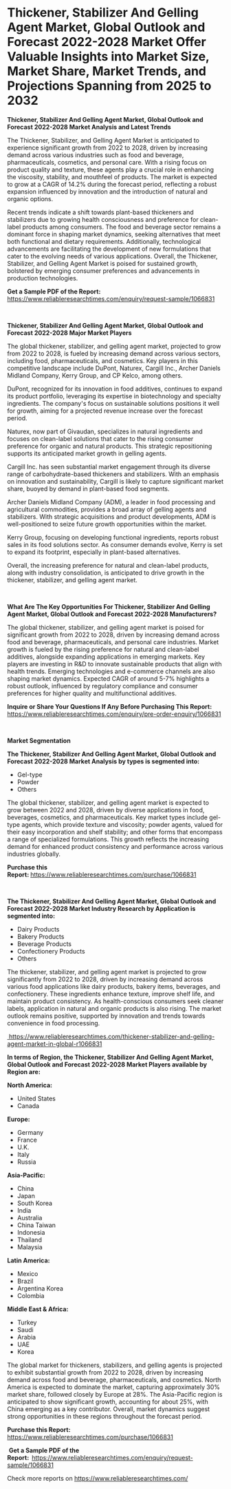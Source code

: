 <p><h1>Thickener, Stabilizer And Gelling Agent Market, Global Outlook and Forecast 2022-2028 Market Offer Valuable Insights into Market Size, Market Share, Market Trends, and Projections Spanning from 2025 to 2032</h1></p><p><strong>Thickener, Stabilizer And Gelling Agent Market, Global Outlook and Forecast 2022-2028 Market Analysis and Latest Trends</strong></p>
<p><p>The Thickener, Stabilizer, and Gelling Agent Market is anticipated to experience significant growth from 2022 to 2028, driven by increasing demand across various industries such as food and beverage, pharmaceuticals, cosmetics, and personal care. With a rising focus on product quality and texture, these agents play a crucial role in enhancing the viscosity, stability, and mouthfeel of products. The market is expected to grow at a CAGR of 14.2% during the forecast period, reflecting a robust expansion influenced by innovation and the introduction of natural and organic options.</p><p>Recent trends indicate a shift towards plant-based thickeners and stabilizers due to growing health consciousness and preference for clean-label products among consumers. The food and beverage sector remains a dominant force in shaping market dynamics, seeking alternatives that meet both functional and dietary requirements. Additionally, technological advancements are facilitating the development of new formulations that cater to the evolving needs of various applications. Overall, the Thickener, Stabilizer, and Gelling Agent Market is poised for sustained growth, bolstered by emerging consumer preferences and advancements in production technologies.</p></p>
<p><strong>Get a Sample PDF of the Report:&nbsp;</strong> <a href="https://www.reliableresearchtimes.com/enquiry/request-sample/1066831?utm_campaign=2267&utm_medium=2&utm_source=Github&utm_content=ia&utm_term=21032025&utm_id=thickener-stabilizer-and-gelling-agent-market-global-outlook-and-forecast-2022-2028">https://www.reliableresearchtimes.com/enquiry/request-sample/1066831</a></p>
<p>&nbsp;</p>
<p><strong>Thickener, Stabilizer And Gelling Agent Market, Global Outlook and Forecast 2022-2028 Major Market Players</strong></p>
<p><p>The global thickener, stabilizer, and gelling agent market, projected to grow from 2022 to 2028, is fueled by increasing demand across various sectors, including food, pharmaceuticals, and cosmetics. Key players in this competitive landscape include DuPont, Naturex, Cargill Inc., Archer Daniels Midland Company, Kerry Group, and CP Kelco, among others.</p><p>DuPont, recognized for its innovation in food additives, continues to expand its product portfolio, leveraging its expertise in biotechnology and specialty ingredients. The company's focus on sustainable solutions positions it well for growth, aiming for a projected revenue increase over the forecast period.</p><p>Naturex, now part of Givaudan, specializes in natural ingredients and focuses on clean-label solutions that cater to the rising consumer preference for organic and natural products. This strategic repositioning supports its anticipated market growth in gelling agents.</p><p>Cargill Inc. has seen substantial market engagement through its diverse range of carbohydrate-based thickeners and stabilizers. With an emphasis on innovation and sustainability, Cargill is likely to capture significant market share, buoyed by demand in plant-based food segments.</p><p>Archer Daniels Midland Company (ADM), a leader in food processing and agricultural commodities, provides a broad array of gelling agents and stabilizers. With strategic acquisitions and product developments, ADM is well-positioned to seize future growth opportunities within the market.</p><p>Kerry Group, focusing on developing functional ingredients, reports robust sales in its food solutions sector. As consumer demands evolve, Kerry is set to expand its footprint, especially in plant-based alternatives.</p><p>Overall, the increasing preference for natural and clean-label products, along with industry consolidation, is anticipated to drive growth in the thickener, stabilizer, and gelling agent market.</p></p>
<p>&nbsp;</p>
<p><strong>What Are The Key Opportunities For Thickener, Stabilizer And Gelling Agent Market, Global Outlook and Forecast 2022-2028 Manufacturers?</strong></p>
<p><p>The global thickener, stabilizer, and gelling agent market is poised for significant growth from 2022 to 2028, driven by increasing demand across food and beverage, pharmaceuticals, and personal care industries. Market growth is fueled by the rising preference for natural and clean-label additives, alongside expanding applications in emerging markets. Key players are investing in R&D to innovate sustainable products that align with health trends. Emerging technologies and e-commerce channels are also shaping market dynamics. Expected CAGR of around 5-7% highlights a robust outlook, influenced by regulatory compliance and consumer preferences for higher quality and multifunctional additives.</p></p>
<p><strong>Inquire or Share Your Questions If Any Before Purchasing This Report:</strong> <a href="https://www.reliableresearchtimes.com/enquiry/pre-order-enquiry/1066831?utm_campaign=2267&utm_medium=2&utm_source=Github&utm_content=ia&utm_term=21032025&utm_id=thickener-stabilizer-and-gelling-agent-market-global-outlook-and-forecast-2022-2028">https://www.reliableresearchtimes.com/enquiry/pre-order-enquiry/1066831</a></p>
<p>&nbsp;</p>
<p><strong>Market Segmentation</strong></p>
<p><strong>The Thickener, Stabilizer And Gelling Agent Market, Global Outlook and Forecast 2022-2028 Market Analysis by types is segmented into:</strong></p>
<p><ul><li>Gel-type</li><li>Powder</li><li>Others</li></ul></p>
<p><p>The global thickener, stabilizer, and gelling agent market is expected to grow between 2022 and 2028, driven by diverse applications in food, beverages, cosmetics, and pharmaceuticals. Key market types include gel-type agents, which provide texture and viscosity; powder agents, valued for their easy incorporation and shelf stability; and other forms that encompass a range of specialized formulations. This growth reflects the increasing demand for enhanced product consistency and performance across various industries globally.</p></p>
<p><strong>Purchase this Report:&nbsp;</strong><a href="https://www.reliableresearchtimes.com/purchase/1066831?utm_campaign=2267&utm_medium=2&utm_source=Github&utm_content=ia&utm_term=21032025&utm_id=thickener-stabilizer-and-gelling-agent-market-global-outlook-and-forecast-2022-2028">https://www.reliableresearchtimes.com/purchase/1066831</a></p>
<p>&nbsp;</p>
<p><strong>The Thickener, Stabilizer And Gelling Agent Market, Global Outlook and Forecast 2022-2028 Market Industry Research by Application is segmented into:</strong></p>
<p><ul><li>Dairy Products</li><li>Bakery Products</li><li>Beverage Products</li><li>Confectionery Products</li><li>Others</li></ul></p>
<p><p>The thickener, stabilizer, and gelling agent market is projected to grow significantly from 2022 to 2028, driven by increasing demand across various food applications like dairy products, bakery items, beverages, and confectionery. These ingredients enhance texture, improve shelf life, and maintain product consistency. As health-conscious consumers seek cleaner labels, application in natural and organic products is also rising. The market outlook remains positive, supported by innovation and trends towards convenience in food processing.</p></p>
<p><a href="https://www.reliableresearchtimes.com/thickener-stabilizer-and-gelling-agent-market-in-global-r1066831?utm_campaign=2267&utm_medium=2&utm_source=Github&utm_content=ia&utm_term=21032025&utm_id=thickener-stabilizer-and-gelling-agent-market-global-outlook-and-forecast-2022-2028">&nbsp;https://www.reliableresearchtimes.com/thickener-stabilizer-and-gelling-agent-market-in-global-r1066831</a></p>
<p><strong>In terms of Region, the Thickener, Stabilizer And Gelling Agent Market, Global Outlook and Forecast 2022-2028 Market Players available by Region are:</strong></p>
<p>
    <p> <strong> North America: </strong>
        <ul>
            <li>United States</li>
            <li>Canada</li>
        </ul>
        </p> 
    <p> <strong> Europe: </strong>
        <ul>
            <li>Germany</li>
            <li>France</li>
            <li>U.K.</li>
            <li>Italy</li>
            <li>Russia</li>
        </ul>
        </p> 
    <p> <strong> Asia-Pacific: </strong>
        <ul>
            <li>China</li>
            <li>Japan</li>
            <li>South Korea</li>
            <li>India</li>
            <li>Australia</li>
            <li>China Taiwan</li>
            <li>Indonesia</li>
            <li>Thailand</li>
            <li>Malaysia</li>
        </ul>
        </p> 
    <p> <strong> Latin America: </strong>
        <ul>
            <li>Mexico</li>
            <li>Brazil</li>
            <li>Argentina Korea</li>
            <li>Colombia</li>
        </ul>
        </p> 
    <p> <strong> Middle East & Africa: </strong>
        <ul>
            <li>Turkey</li>
            <li>Saudi</li>
            <li>Arabia</li>
            <li>UAE</li>
            <li>Korea</li>
        </ul>
    </p>
    </p>
<p><p>The global market for thickeners, stabilizers, and gelling agents is projected to exhibit substantial growth from 2022 to 2028, driven by increasing demand across food and beverage, pharmaceuticals, and cosmetics. North America is expected to dominate the market, capturing approximately 30% market share, followed closely by Europe at 28%. The Asia-Pacific region is anticipated to show significant growth, accounting for about 25%, with China emerging as a key contributor. Overall, market dynamics suggest strong opportunities in these regions throughout the forecast period.</p></p>
<p><strong>Purchase this Report: </strong><a href="https://www.reliableresearchtimes.com/purchase/1066831?utm_campaign=2267&utm_medium=2&utm_source=Github&utm_content=ia&utm_term=21032025&utm_id=thickener-stabilizer-and-gelling-agent-market-global-outlook-and-forecast-2022-2028">https://www.reliableresearchtimes.com/purchase/1066831</a></p>
<p>&nbsp;<strong>Get a Sample PDF of the Report:&nbsp;&nbsp;</strong><a href="https://www.reliableresearchtimes.com/enquiry/request-sample/1066831?utm_campaign=2267&utm_medium=2&utm_source=Github&utm_content=ia&utm_term=21032025&utm_id=thickener-stabilizer-and-gelling-agent-market-global-outlook-and-forecast-2022-2028">https://www.reliableresearchtimes.com/enquiry/request-sample/1066831</a></p>
<p><strong></strong></p>
<p>Check more reports on <a href="https://www.reliableresearchtimes.com/?utm_campaign=2267&utm_medium=2&utm_source=Github&utm_content=ia&utm_term=21032025&utm_id=thickener-stabilizer-and-gelling-agent-market-global-outlook-and-forecast-2022-2028">https://www.reliableresearchtimes.com/</a></p>